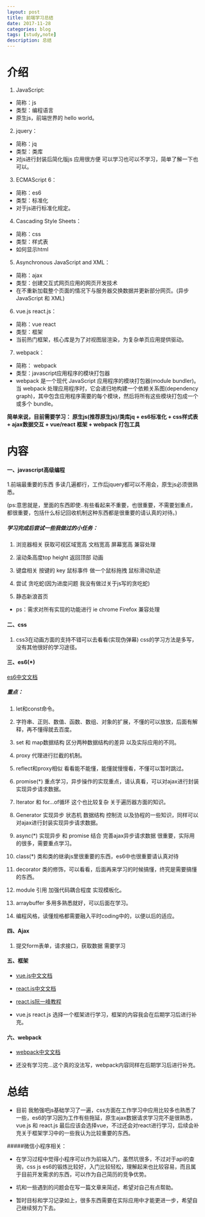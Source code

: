 ```yaml
---
layout: post
title: 前端学习总结
date: 2017-11-28
categories: blog
tags: [study,note]
description: 总结
---
```

# 介绍

1. JavaScript: 
- 简称：js 
- 类型：编程语言
- 原生js，前端世界的 hello world。

2. jquery：
- 简称：jq 
- 类型：类库
- 对js进行封装后简化版js 应用很方便 可以学习也可以不学习，简单了解一下也可以。

3. ECMAScript 6： 
- 简称：es6
- 类型：标准化
- 对于js进行标准化规定。

4. Cascading Style Sheets：
- 简称：css 
- 类型：样式表
- 如何显示html

5. Asynchronous JavaScript and XML：
- 简称：ajax 
- 类型：创建交互式网页应用的网页开发技术
- 在不重新加载整个页面的情况下与服务器交换数据并更新部分网页。(异步 JavaScript 和 XML)

6. vue.js react.js： 
- 简称：vue react
- 类型：框架
- 当前热门框架，核心库是为了对视图层渲染，为复杂单页应用提供驱动。

7. webpack：
- 简称： webpack
- 类型：javascript应用程序的模块打包器
- webpack 是一个现代 JavaScript 应用程序的模块打包器(module bundler)。当 webpack 处理应用程序时，它会递归地构建一个依赖关系图(dependency graph)，其中包含应用程序需要的每个模块，然后将所有这些模块打包成一个或多个 bundle。

**简单来说，目前需要学习： 原生js(推荐原生js)/类库jq + es6标准化 + css样式表 + ajax数据交互 + vue/react 框架 + webpack 打包工具**

# 内容

#### 一、javascript高级编程 

1.前端最重要的东西 多读几遍都行，工作后jquery都可以不用会，原生js必须很熟悉。

(ps:意思就是，里面的东西即使..有些看起来不重要，也很重要，不需要划重点，都很重要，包括什么标记回收机制这种东西都是很重要的请认真的对待。)

##### 学习完成后尝试一些我做过的小任务： 

1. 浏览器相关  获取可视区域宽高   文档宽高  屏幕宽高  兼容处理

2. 滚动条高度top  height    返回顶部  动画

3. 键盘相关 按键的 key   鼠标事件   做一个鼠标拖拽  鼠标滑动轨迹

4. 尝试 贪吃蛇(因为进度问题 我没有做过关于js写的贪吃蛇)

5. 静态新浪首页

- ps：需求对所有实现的功能进行 ie chrome Firefox 兼容处理

#### 二、css

1. css3在动画方面的支持不错可以去看看(实现伪弹幕) css的学习方法是多写，没有其他很好的学习途径。

#### 三、es6(*)

<a href="http://es6.ruanyifeng.com/#README">es6中文文档</a> 

##### 重点：

1. let和const命令。

2. 字符串、正则、数值、函数、数组、对象的扩展，不懂的可以放放，后面有解释，再不懂得就去百度。

3. set 和 map数据结构 区分两种数据结构的差异 以及实际应用的不同。

4. proxy 代理进行拦截的机制。

5. reflect和proxy相似 看看能不能懂，能懂就慢慢看，不懂可以暂时跳过。

6. promise(*) 重点学习，异步操作的实现重点，请认真看，可以对ajax进行封装实现异步请求数据。

7. Iterator 和 for...of循环 这个也比较复杂 关于遍历器方面的知识。

8. Generator 实现异步 状态机 数据结构 控制流 以及协程的一些知识，同样可以对ajax进行封装实现异步请求数据。

9. async(*) 实现异步 和 promise 结合 完善ajax异步请求数据 很重要，实际用的很多，需要重点学习。

10. class(*) 类和类的继承js里很重要的东西，es6中也很重要请认真对待

11. decorator 类的修饰，可以看看，后面再来学习的时候搞懂，终究是需要搞懂的东西。

12. module 引用 加强代码耦合程度 实现模板化。

13. arraybuffer 多用多熟悉就好，可以后面在学习。

14. 编程风格，读懂规格都需要融入平时coding中的，以便以后的适应。

#### 四、Ajax

1. 提交form表单，请求接口，获取数据 需要学习

#### 五、框架

- <a href="https://cn.vuejs.org/v2/guide/installation.html">vue.js中文文档</a>

- <a href="https://doc.react-china.org/docs/installation.html">react.js中文文档</a>

- <a href="http://www.ruanyifeng.com/blog/2015/03/react.html">react.js阮一峰教程</a> 

- vue.js react.js 选择一个框架进行学习，框架的内容我会在后期学习后进行补充。

#### 六、webpack

- <a href="https://doc.webpack-china.org/concepts/">webpack中文文档</a>

- 还没有学习完...这个真的没法写，webpack内容同样在后期学习后进行补充。

# 总结

  - 目前 我勉强吧js基础学习了一遍，css方面在工作学习中应用比较多也熟悉了一些，es6的学习因为工作有些拖延，原生ajax数据请求学习完不是很熟悉，vue.js 和 react.js 最后应该会选择vue，不过还会对react进行学习，后续会补充关于框架学习中的一些我认为比较重要的东西。

  #####微信小程序相关：

  - 在学习过程中觉得小程序可以作为前端入门，虽然坑很多，不过对于api的查询，css js es6的锻炼比较好，入门比较轻松，理解起来也比较容易，而且属于目前开发需求的东西，可以作为自己简历的竞争优势。
  - 坑和一些遇到的问题会在写一篇文章来简述，希望对自己有点帮助。

  - 暂时目标和学习记录如上，很多东西需要在实际应用中才能更进一步，希望自己继续努力下去。